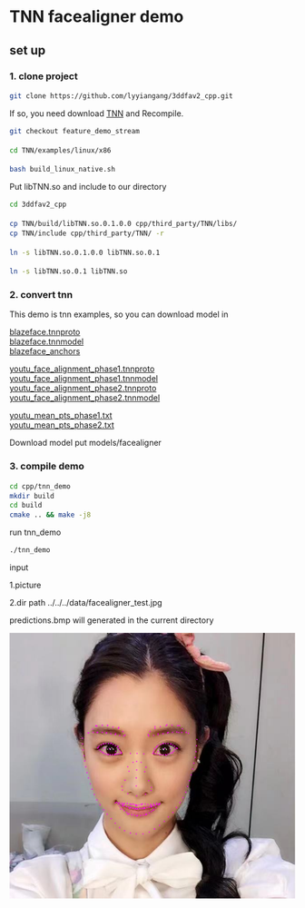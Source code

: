 # TNN facealigner demo  

## set up

### 1. clone project

```bash
git clone https://github.com/lyyiangang/3ddfav2_cpp.git
```

If so, you need download [TNN](https://github.com/Tencent/TNN) and Recompile.

```bash
git checkout feature_demo_stream

cd TNN/examples/linux/x86

bash build_linux_native.sh
```
Put libTNN.so and include to our directory
```bash
cd 3ddfav2_cpp

cp TNN/build/libTNN.so.0.1.0.0 cpp/third_party/TNN/libs/
cp TNN/include cpp/third_party/TNN/ -r

ln -s libTNN.so.0.1.0.0 libTNN.so.0.1

ln -s libTNN.so.0.1 libTNN.so
```
### 2. convert tnn

This demo is tnn examples, so you can download model in
   
[blazeface.tnnproto](https://raw.githubusercontent.com/darrenyao87/tnn-models/master/model/blazeface/blazeface.tnnproto)  
[blazeface.tnnmodel](https://media.githubusercontent.com/media/darrenyao87/tnn-models/master/model/blazeface/blazeface.tnnmodel)  
[blazeface_anchors](https://raw.githubusercontent.com/darrenyao87/tnn-models/master/model/blazeface/blazeface_anchors.txt)  

[youtu_face_alignment_phase1.tnnproto](https://raw.githubusercontent.com/darrenyao87/tnn-models/master/model/youtu_face_alignment/youtu_face_alignment_phase1.tnnproto)  
[youtu_face_alignment_phase1.tnnmodel](https://media.githubusercontent.com/media/darrenyao87/tnn-models/master/model/youtu_face_alignment/youtu_face_alignment_phase1.tnnmodel)  
[youtu_face_alignment_phase2.tnnproto](https://raw.githubusercontent.com/darrenyao87/tnn-models/master/model/youtu_face_alignment/youtu_face_alignment_phase2.tnnproto)  
[youtu_face_alignment_phase2.tnnmodel](https://media.githubusercontent.com/media/darrenyao87/tnn-models/master/model/youtu_face_alignment/youtu_face_alignment_phase2.tnnmodel)  

[youtu_mean_pts_phase1.txt](https://raw.githubusercontent.com/darrenyao87/tnn-models/master/model/youtu_face_alignment/youtu_mean_pts_phase1.txt)  
[youtu_mean_pts_phase2.txt](https://raw.githubusercontent.com/darrenyao87/tnn-models/master/model/youtu_face_alignment/youtu_mean_pts_phase2.txt)  

Download model put models/facealigner

### 3. compile demo
```bash
cd cpp/tnn_demo
mkdir build
cd build
cmake .. && make -j8
```
run tnn_demo
```bash
./tnn_demo
```
input 

1.picture

2.dir path  ../../../data/facealigner_test.jpg

predictions.bmp will generated in the current directory

![](results/facealigner_result.bmp)



